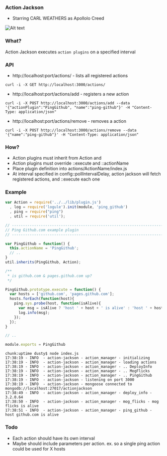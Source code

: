 ### Action Jackson
* Starring CARL WEATHERS as Apollolo Creed

![Alt text](https://raw.githubusercontent.com/clarkda/repo-images/master/action-jackson.js/actionjackson.png "I aint got time to bleed")

### What?

Action Jackson executes `action plugins` on a specified interval

### API

* http://localhost:port/actions/ - lists all registered actions
```
curl -i -X GET http://localhost:3000/actions/
```
* http://localhost:port/actions/add - registers a new action
```
curl -i -X POST http://localhost:3000/actions/add --data '{"actionPlugin":"PingGithub", "name":"ping-github"}' -H "Content-Type: application/json"
```
* http://localhost:port/actions/remove - removes a  action

```
curl -i -X POST http://localhost:3000/actions/remove --data '{"name":"ping-github"}' -H "Content-Type: application/json"
```



### How?

* Action plugins must inherit from Action and
* Action plugins must override ::execute and ::actionName
* Place plugin definition into actions/ActionName/index.js
* At interval specified in config::pollIntervalDelay, action jackson will fetch registered actions, and ::execute each one

### Example

```javascript
var Action = require('../../lib/plugin.js')
  , log = require('logule').init(module, 'ping_github')
  , ping = require("ping")
  , util = require('util');

// ------------------------------------------------------------------------------------
// Ping Github.com example plugin
// ------------------------------------------------------------------------------------

var PingGithub = function() {
  this.actionName = 'PingGithub';
  // ..
}
util.inherits(PingGithub, Action);

/**
 * is github.com & pages.github.com up?
 */

PingGithub.prototype.execute = function() {
  var hosts = ['github.com', 'pages.github.com'];
  hosts.forEach(function(host){
    ping.sys.probe(host, function(isAlive){
      var msg = isAlive ? 'host ' + host + ' is alive' : 'host ' + host + ' is dead';
      log.info(msg);
    });
  });
}

// ..

module.exports = PingGithub

```

```
chunk:uptime dusty$ node index.js
17:38:19 - INFO  - action-jackson - action_manager - initializing
17:38:19 - INFO  - action-jackson - action_manager - loading actions
17:38:19 - INFO  - action-jackson - action_manager - .. DeployInfo
17:38:19 - INFO  - action-jackson - action_manager - .. MogFlicks
17:38:19 - INFO  - action-jackson - action_manager - .. PingGithub
17:38:19 - INFO  - action-jackson - listening on port 3000
17:38:19 - INFO  - action-jackson - mongoose connected to mongodb://localhost:27017/actionjackson
17:38:49 - INFO  - action-jackson - action_manager - deploy_info - 3.2.0.64
17:38:50 - INFO  - action-jackson - action_manager - mog_flicks - mog flicks is alive
17:38:51 - INFO  - action-jackson - action_manager - ping_github - host github.com is alive
```

### Todo
* Each action should have its own interval
* Maybe should include parameters per action. ex. so a single ping action could be used for X hosts
